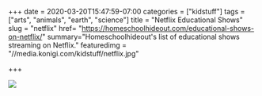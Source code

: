 +++
date = 2020-03-20T15:47:59-07:00
categories = ["kidstuff"]
tags = ["arts", "animals", "earth", "science"]
title = "Netflix Educational Shows"
slug = "netflix"
href= "https://homeschoolhideout.com/educational-shows-on-netflix/"
summary="Homeschoolhideout's list of educational shows streaming on Netflix."
featuredimg = "//media.konigi.com/kidstuff/netflix.jpg"

+++

<img src="//media.konigi.com/kidstuff/netflix.jpg" />
